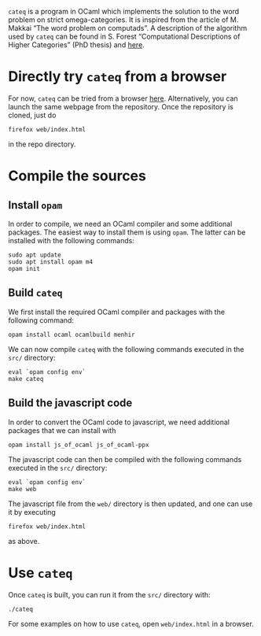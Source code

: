 
`cateq` is a program in OCaml which implements the solution to the word problem
on strict omega-categories. It is inspired from the article of M. Makkai “The
word problem on computads”. A description of the algorithm used by `cateq` can
be found in S. Forest “Computational Descriptions of Higher Categories” (PhD
thesis) and
[here](https://www.i2m.univ-amu.fr/perso/simon.forest/projects/cateq/index.html).

# Directly try `cateq` from a browser

For now, `cateq` can be tried from a browser
[here](https://www.i2m.univ-amu.fr/perso/simon.forest/projects/cateq/index.html).
Alternatively, you can launch the same webpage from the repository. Once the
repository is cloned, just do

``` shell
firefox web/index.html
```

in the repo directory.


# Compile the sources

## Install `opam`

In order to compile, we need an OCaml compiler and some additional packages. The
easiest way to install them is using `opam`. The latter can be installed with
the following commands:

``` shell
sudo apt update
sudo apt install opam m4
opam init
```

## Build `cateq`

We first install the required OCaml compiler and packages with the following command:

``` shell
opam install ocaml ocamlbuild menhir
```

We can now compile `cateq` with the following commands executed in the `src/`
directory:

``` shell
eval `opam config env`
make cateq
```


## Build the javascript code

In order to convert the OCaml code to javascript, we need additional packages
that we can install with

``` shell
opam install js_of_ocaml js_of_ocaml-ppx
```

The javascript code can then be compiled with the following commands executed in
the `src/` directory:

``` shell
eval `opam config env`
make web
```

The javascript file from the `web/` directory is then updated, and one can use
it by executing

``` shell
firefox web/index.html
```

as above.

# Use `cateq`

Once `cateq` is built, you can run it from the `src/` directory with:

``` shell
./cateq
```

For some examples on how to use `cateq`, open `web/index.html` in a browser.
